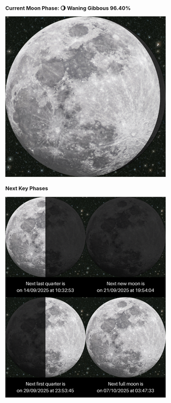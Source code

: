 ### Current Moon Phase: 🌖 Waning Gibbous 96.40%
![Moon Phase](moonphase.png)
### Next Key Phases
![Gallery](gallery.png)